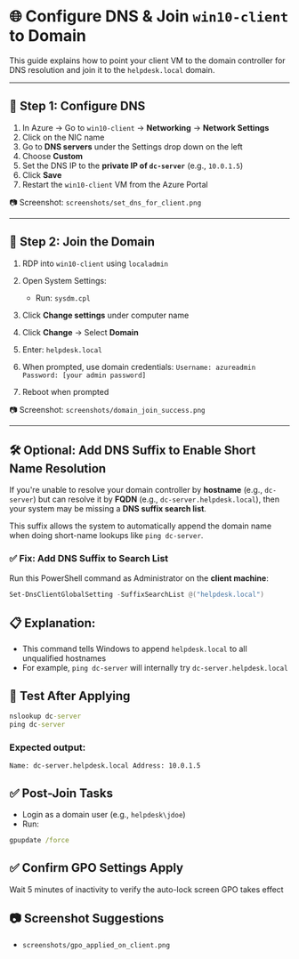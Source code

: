 # 🌐 Configure DNS & Join `win10-client` to Domain

This guide explains how to point your client VM to the domain controller for DNS resolution and join it to the `helpdesk.local` domain.

---

## 📍 Step 1: Configure DNS

1. In Azure → Go to `win10-client` → **Networking** → **Network Settings**
2. Click on the NIC name
3. Go to **DNS servers** under the Settings drop down on the left
4. Choose **Custom**
5. Set the DNS IP to the **private IP of `dc-server`** (e.g., `10.0.1.5`)
6. Click **Save**
7. Restart the `win10-client` VM from the Azure Portal

📷 Screenshot: `screenshots/set_dns_for_client.png`

---

## 📍 Step 2: Join the Domain

1. RDP into `win10-client` using `localadmin`
2. Open System Settings:
   - Run: `sysdm.cpl`
3. Click **Change settings** under computer name
4. Click **Change** → Select **Domain**
5. Enter:
`helpdesk.local`
6. When prompted, use domain credentials:
`Username: azureadmin` `Password: [your admin password]`

7. Reboot when prompted

📷 Screenshot: `screenshots/domain_join_success.png`

---

## 🛠️ Optional: Add DNS Suffix to Enable Short Name Resolution

If you're unable to resolve your domain controller by **hostname** (e.g., `dc-server`) but can resolve it by **FQDN** (e.g., `dc-server.helpdesk.local`), then your system may be missing a **DNS suffix search list**.

This suffix allows the system to automatically append the domain name when doing short-name lookups like `ping dc-server`.

### ✅ Fix: Add DNS Suffix to Search List

Run this PowerShell command as Administrator on the **client machine**:

```powershell
Set-DnsClientGlobalSetting -SuffixSearchList @("helpdesk.local")
```

## 📋 Explanation:
- This command tells Windows to append `helpdesk.local` to all unqualified hostnames
- For example, `ping dc-server` will internally try `dc-server.helpdesk.local`

## 🧪 Test After Applying
```cmd
nslookup dc-server
ping dc-server
```

### Expected output:
`Name: dc-server.helpdesk.local
Address: 10.0.1.5`

## ✅ Post-Join Tasks

- Login as a domain user (e.g., `helpdesk\jdoe`)
- Run:
```cmd
gpupdate /force
```
## ✅ Confirm GPO Settings Apply

Wait 5 minutes of inactivity to verify the auto-lock screen GPO takes effect

## 📷 Screenshot Suggestions

- `screenshots/gpo_applied_on_client.png`
